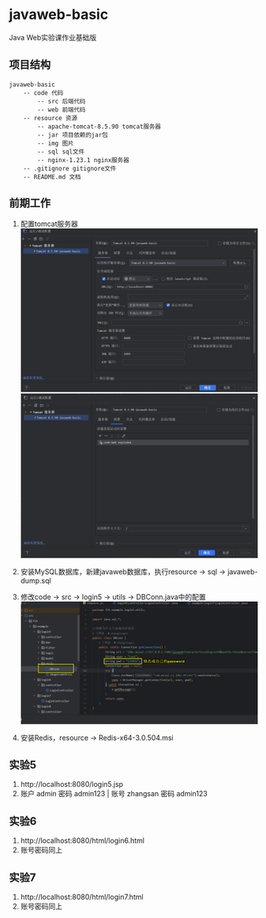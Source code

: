 # javaweb-basic
Java Web实验课作业基础版

## 项目结构

```
javaweb-basic
    -- code 代码
        -- src 后端代码
        -- web 前端代码
    -- resource 资源
        -- apache-tomcat-8.5.90 tomcat服务器
        -- jar 项目依赖的jar包
        -- img 图片
        -- sql sql文件
        -- nginx-1.23.1 nginx服务器
    -- .gitignore gitignore文件
    -- README.md 文档
```

## 前期工作

1. 配置tomcat服务器
![tomcat1](resource/img/tomcat1.png)
![tomcat2](resource/img/tomcat2.png)

2. 安装MySQL数据库，新建javaweb数据库，执行resource -> sql -> javaweb-dump.sql

3. 修改code -> src -> login5 -> utils -> DBConn.java中的配置
![DBConn](resource/img/DBConn.png)

4. 安装Redis，resource -> Redis-x64-3.0.504.msi

## 实验5

1. http://localhost:8080/login5.jsp
2. 账户 admin 密码 admin123 | 账号 zhangsan 密码 admin123

## 实验6

1. http://localhost:8080/html/login6.html
2. 账号密码同上

## 实验7

1. http://localhost:8080/html/login7.html
2. 账号密码同上